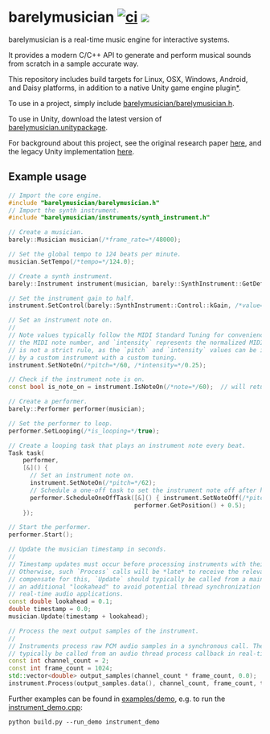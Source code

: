barelymusician
[![ci](https://github.com/anokta/barelymusician/actions/workflows/ci.yml/badge.svg)](https://github.com/anokta/barelymusician/actions/workflows/ci.yml)
[![](https://img.shields.io/static/v1?label=sponsor&message=%E2%9D%A4&logo=GitHub&color=%23fe8e86)](https://github.com/sponsors/anokta)
==============

barelymusician is a real-time music engine for interactive systems.

It provides a modern C/C++ API to generate and perform musical sounds from scratch in a sample
accurate way.

[iOS]: ## "see issue #112 for the status of the upcoming iOS platform support"
This repository includes build targets for Linux, OSX, Windows, Android, and Daisy platforms, in
addition to a native Unity game engine plugin[*][iOS].

To use in a project, simply include
[barelymusician/barelymusician.h](barelymusician/barelymusician.h).

To use in Unity, download the latest version of
[barelymusician.unitypackage](https://github.com/anokta/barelymusician/releases/latest/download/barelymusician.unitypackage).

For background about this project, see the original research paper
[here](http://www.aes.org/e-lib/browse.cfm?elib=17598), and the legacy Unity implementation
[here](https://github.com/anokta/barelyMusicianLegacy).

## Example usage

```cpp
// Import the core engine.
#include "barelymusician/barelymusician.h"
// Import the synth instrument.
#include "barelymusician/instruments/synth_instrument.h"

// Create a musician.
barely::Musician musician(/*frame_rate=*/48000);

// Set the global tempo to 124 beats per minute.
musician.SetTempo(/*tempo=*/124.0);

// Create a synth instrument.
barely::Instrument instrument(musician, barely::SynthInstrument::GetDefinition());

// Set the instrument gain to half.
instrument.SetControl(barely::SynthInstrument::Control::kGain, /*value=*/0.5);

// Set an instrument note on.
//
// Note values typically follow the MIDI Standard Tuning for convenience, where `pitch` represents
// the MIDI note number, and `intensity` represents the normalized MIDI note velocity. However, this
// is not a strict rule, as the `pitch` and `intensity` values can be interpreted in any desired way
// by a custom instrument with a custom tuning.
instrument.SetNoteOn(/*pitch=*/60, /*intensity=*/0.25);

// Check if the instrument note is on.
const bool is_note_on = instrument.IsNoteOn(/*note=*/60);  // will return true.

// Create a performer.
barely::Performer performer(musician);

// Set the performer to loop.
performer.SetLooping(/*is_looping=*/true);

// Create a looping task that plays an instrument note every beat.
Task task(
    performer,
    [&]() {
      // Set an instrument note on.
      instrument.SetNoteOn(/*pitch=*/62);
      // Schedule a one-off task to set the instrument note off after half a beat.
      performer.ScheduleOneOffTask([&]() { instrument.SetNoteOff(/*pitch=*/62); },
                                   performer.GetPosition() + 0.5);
    });

// Start the performer.
performer.Start();

// Update the musician timestamp in seconds.
//
// Timestamp updates must occur before processing instruments with their respective timestamps.
// Otherwise, such `Process` calls will be *late* to receive the relevant state changes. To
// compensate for this, `Update` should typically be called from a main thread update callback with
// an additional "lookahead" to avoid potential thread synchronization issues that could arise in
// real-time audio applications.
const double lookahead = 0.1;
double timestamp = 0.0;
musician.Update(timestamp + lookahead);

// Process the next output samples of the instrument.
//
// Instruments process raw PCM audio samples in a synchronous call. Therefore, `Process` should
// typically be called from an audio thread process callback in real-time audio applications.
const int channel_count = 2;
const int frame_count = 1024;
std::vector<double> output_samples(channel_count * frame_count, 0.0);
instrument.Process(output_samples.data(), channel_count, frame_count, timestamp);
```

Further examples can be found in [examples/demo](examples/demo), e.g. to run the
[instrument_demo.cpp](examples/demo/instrument_demo.cpp):
```
python build.py --run_demo instrument_demo
```
